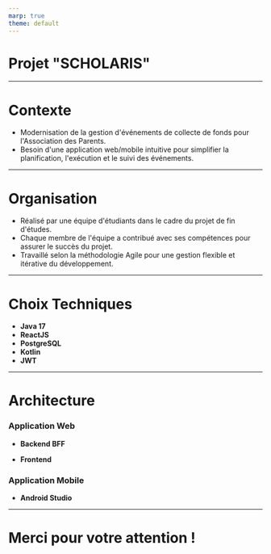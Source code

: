 ```yaml
---
marp: true
theme: default
---
```


<!-- Vertical centering -->
<style scoped>
section {
  display: flex;
  justify-content: center;
  align-items: center;
}
</style>

# Projet "SCHOLARIS"

---

# Contexte

- Modernisation de la gestion d'événements de collecte de fonds pour l'Association des Parents.
- Besoin d'une application web/mobile intuitive pour simplifier la planification, l'exécution et le suivi des événements.

---

# Organisation

- Réalisé par une équipe d'étudiants dans le cadre du projet de fin d'études.
- Chaque membre de l'équipe a contribué avec ses compétences pour assurer le succès du projet.
- Travaillé selon la méthodologie Agile pour une gestion flexible et itérative du développement.

---

# Choix Techniques

- **Java 17** 
- **ReactJS** 
- **PostgreSQL** 
- **Kotlin**
- **JWT** 

---

# Architecture

### Application Web

- **Backend BFF** 

- **Frontend** 


### Application Mobile

- **Android Studio** 


---

<!-- Vertical centering -->
<style scoped>
section {
  display: flex;
  justify-content: center;
  align-items: center;
}
</style>
# Merci pour votre attention !




